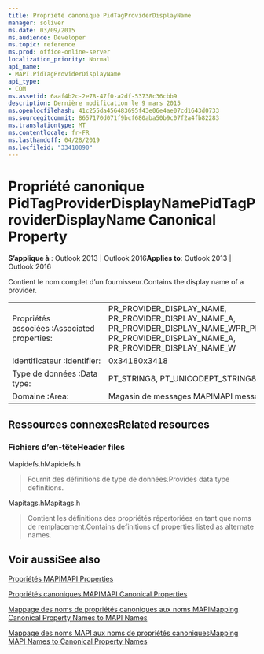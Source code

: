 ```yaml
---
title: Propriété canonique PidTagProviderDisplayName
manager: soliver
ms.date: 03/09/2015
ms.audience: Developer
ms.topic: reference
ms.prod: office-online-server
localization_priority: Normal
api_name:
- MAPI.PidTagProviderDisplayName
api_type:
- COM
ms.assetid: 6aaf4b2c-2e78-47f0-a2df-53738c36cbb9
description: Dernière modification le 9 mars 2015
ms.openlocfilehash: 41c255da456483695f43e06e4ae07cd1643d0733
ms.sourcegitcommit: 8657170d071f9bcf680aba50b9c07f2a4fb82283
ms.translationtype: MT
ms.contentlocale: fr-FR
ms.lasthandoff: 04/28/2019
ms.locfileid: "33410090"
---
```

# <a name="pidtagproviderdisplayname-canonical-property"></a><span data-ttu-id="36bcb-103">Propriété canonique PidTagProviderDisplayName</span><span class="sxs-lookup"><span data-stu-id="36bcb-103">PidTagProviderDisplayName Canonical Property</span></span>

  
  
<span data-ttu-id="36bcb-104">**S’applique à** : Outlook 2013 | Outlook 2016</span><span class="sxs-lookup"><span data-stu-id="36bcb-104">**Applies to**: Outlook 2013 | Outlook 2016</span></span> 
  
<span data-ttu-id="36bcb-105">Contient le nom complet d’un fournisseur.</span><span class="sxs-lookup"><span data-stu-id="36bcb-105">Contains the display name of a provider.</span></span>
  
|||
|:-----|:-----|
|<span data-ttu-id="36bcb-106">Propriétés associées :</span><span class="sxs-lookup"><span data-stu-id="36bcb-106">Associated properties:</span></span>  <br/> |<span data-ttu-id="36bcb-107">PR_PROVIDER_DISPLAY_NAME, PR_PROVIDER_DISPLAY_NAME_A, PR_PROVIDER_DISPLAY_NAME_W</span><span class="sxs-lookup"><span data-stu-id="36bcb-107">PR_PROVIDER_DISPLAY_NAME, PR_PROVIDER_DISPLAY_NAME_A, PR_PROVIDER_DISPLAY_NAME_W</span></span>  <br/> |
|<span data-ttu-id="36bcb-108">Identificateur :</span><span class="sxs-lookup"><span data-stu-id="36bcb-108">Identifier:</span></span>  <br/> |<span data-ttu-id="36bcb-109">0x3418</span><span class="sxs-lookup"><span data-stu-id="36bcb-109">0x3418</span></span>  <br/> |
|<span data-ttu-id="36bcb-110">Type de données :</span><span class="sxs-lookup"><span data-stu-id="36bcb-110">Data type:</span></span>  <br/> |<span data-ttu-id="36bcb-111">PT_STRING8, PT_UNICODE</span><span class="sxs-lookup"><span data-stu-id="36bcb-111">PT_STRING8, PT_UNICODE</span></span>  <br/> |
|<span data-ttu-id="36bcb-112">Domaine :</span><span class="sxs-lookup"><span data-stu-id="36bcb-112">Area:</span></span>  <br/> |<span data-ttu-id="36bcb-113">Magasin de messages MAPI</span><span class="sxs-lookup"><span data-stu-id="36bcb-113">MAPI message store</span></span>  <br/> |
   
## <a name="related-resources"></a><span data-ttu-id="36bcb-114">Ressources connexes</span><span class="sxs-lookup"><span data-stu-id="36bcb-114">Related resources</span></span>

### <a name="header-files"></a><span data-ttu-id="36bcb-115">Fichiers d’en-tête</span><span class="sxs-lookup"><span data-stu-id="36bcb-115">Header files</span></span>

<span data-ttu-id="36bcb-116">Mapidefs.h</span><span class="sxs-lookup"><span data-stu-id="36bcb-116">Mapidefs.h</span></span>
  
> <span data-ttu-id="36bcb-117">Fournit des définitions de type de données.</span><span class="sxs-lookup"><span data-stu-id="36bcb-117">Provides data type definitions.</span></span>
    
<span data-ttu-id="36bcb-118">Mapitags.h</span><span class="sxs-lookup"><span data-stu-id="36bcb-118">Mapitags.h</span></span>
  
> <span data-ttu-id="36bcb-119">Contient les définitions des propriétés répertoriées en tant que noms de remplacement.</span><span class="sxs-lookup"><span data-stu-id="36bcb-119">Contains definitions of properties listed as alternate names.</span></span>
    
## <a name="see-also"></a><span data-ttu-id="36bcb-120">Voir aussi</span><span class="sxs-lookup"><span data-stu-id="36bcb-120">See also</span></span>



[<span data-ttu-id="36bcb-121">Propriétés MAPI</span><span class="sxs-lookup"><span data-stu-id="36bcb-121">MAPI Properties</span></span>](mapi-properties.md)
  
[<span data-ttu-id="36bcb-122">Propriétés canoniques MAPI</span><span class="sxs-lookup"><span data-stu-id="36bcb-122">MAPI Canonical Properties</span></span>](mapi-canonical-properties.md)
  
[<span data-ttu-id="36bcb-123">Mappage des noms de propriétés canoniques aux noms MAPI</span><span class="sxs-lookup"><span data-stu-id="36bcb-123">Mapping Canonical Property Names to MAPI Names</span></span>](mapping-canonical-property-names-to-mapi-names.md)
  
[<span data-ttu-id="36bcb-124">Mappage des noms MAPI aux noms de propriétés canoniques</span><span class="sxs-lookup"><span data-stu-id="36bcb-124">Mapping MAPI Names to Canonical Property Names</span></span>](mapping-mapi-names-to-canonical-property-names.md)

